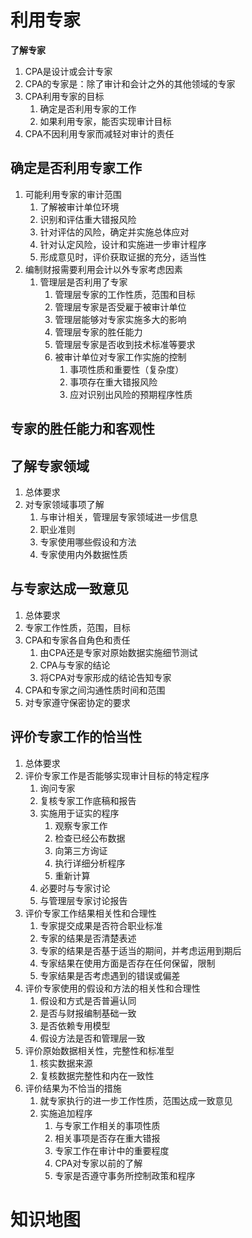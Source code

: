 # 利用专家

**了解专家**

1. CPA是设计或会计专家
2. CPA的专家是：除了审计和会计之外的其他领域的专家
3. CPA利用专家的目标
   1. 确定是否利用专家的工作
   2. 如果利用专家，能否实现审计目标
4. CPA不因利用专家而减轻对审计的责任

## 确定是否利用专家工作

1. 可能利用专家的审计范围
   1. 了解被审计单位环境
   2. 识别和评估重大错报风险
   3. 针对评估的风险，确定并实施总体应对
   4. 针对认定风险，设计和实施进一步审计程序
   5. 形成意见时，评价获取证据的充分，适当性
2. 编制财报需要利用会计以外专家考虑因素
   1. 管理层是否利用了专家
      1. 管理层专家的工作性质，范围和目标
      2. 管理层专家是否受雇于被审计单位
      3. 管理层能够对专家实施多大的影响
      4. 管理层专家的胜任能力
      5. 管理层专家是否收到技术标准等要求
      6. 被审计单位对专家工作实施的控制
         1. 事项性质和重要性（复杂度）
         2. 事项存在重大错报风险
         3. 应对识别出风险的预期程序性质

## 专家的胜任能力和客观性

## 了解专家领域

1. 总体要求
2. 对专家领域事项了解
   1. 与审计相关，管理层专家领域进一步信息
   2. 职业准则
   3. 专家使用哪些假设和方法
   4. 专家使用内外数据性质

## 与专家达成一致意见

1. 总体要求
2. 专家工作性质，范围，目标
3. CPA和专家各自角色和责任
   1. 由CPA还是专家对原始数据实施细节测试
   2. CPA与专家的结论
   3. 将CPA对专家形成的结论告知专家
4. CPA和专家之间沟通性质时间和范围
5. 对专家遵守保密协定的要求

## 评价专家工作的恰当性

1. 总体要求
2. 评价专家工作是否能够实现审计目标的特定程序
   1. 询问专家
   2. 复核专家工作底稿和报告
   3. 实施用于证实的程序
      1. 观察专家工作
      2. 检查已经公布数据
      3. 向第三方询证
      4. 执行详细分析程序
      5. 重新计算
   4. 必要时与专家讨论
   5. 与管理层专家讨论报告
3. 评价专家工作结果相关性和合理性
   1. 专家提交成果是否符合职业标准
   2. 专家的结果是否清楚表述
   3. 专家的结果是否基于适当的期间，并考虑运用到期后
   4. 专家结果在使用方面是否存在任何保留，限制
   5. 专家结果是否考虑遇到的错误或偏差
4. 评价专家使用的假设和方法的相关性和合理性
   1. 假设和方式是否普遍认同
   2. 是否与财报编制基础一致
   3. 是否依赖专用模型
   4. 假设方法是否和管理层一致
5. 评价原始数据相关性，完整性和标准型
   1. 核实数据来源
   2. 复核数据完整性和内在一致性
6. 评价结果为不恰当的措施
   1. 就专家执行的进一步工作性质，范围达成一致意见
   2. 实施追加程序
      1. 与专家工作相关的事项性质
      2. 相关事项是否存在重大错报
      3. 专家工作在审计中的重要程度
      4. CPA对专家以前的了解
      5. 专家是否遵守事务所控制政策和程序

# 知识地图

